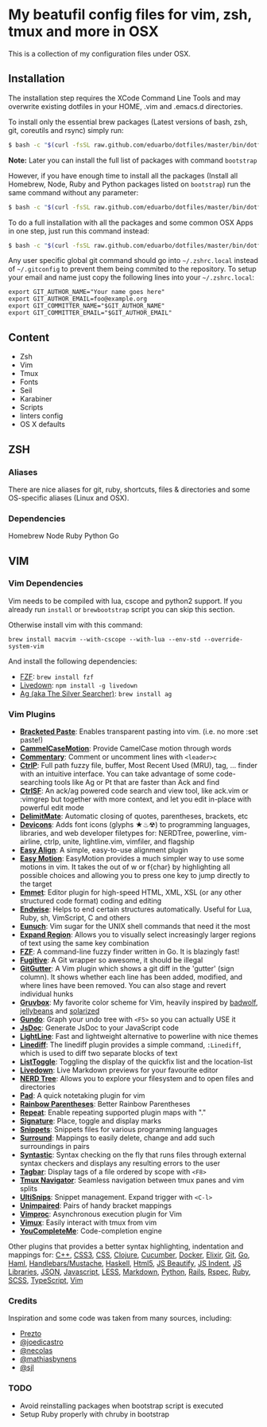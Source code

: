 My beatufil config files for vim, zsh, tmux and more in OSX
===========================================================

This is a collection of my configuration files under OSX.

Installation
------------

The installation step requires the XCode Command Line Tools and may overwrite
existing dotfiles in your HOME, .vim and .emacs.d directories.

To install only the essential brew packages (Latest versions of bash, zsh,
git, coreutils and rsync) simply run:

```bash
$ bash -c "$(curl -fsSL raw.github.com/eduarbo/dotfiles/master/bin/dotfiles)" -- --minimal
```

**Note:** Later you can install the full list of packages with command
`bootstrap`

However, if you have enough time to install all the packages (Install all
Homebrew, Node, Ruby and Python packages listed on `bootstrap`) run the same
command without any parameter:

```bash
$ bash -c "$(curl -fsSL raw.github.com/eduarbo/dotfiles/master/bin/dotfiles)"
```

To do a full installation with all the packages and some common OSX Apps in one
step, just run this command instead:

```bash
$ bash -c "$(curl -fsSL raw.github.com/eduarbo/dotfiles/master/bin/dotfiles)" -- --with-apps
```

Any user specific global git command should go into `~/.zshrc.local` instead of
`~/.gitconfig` to prevent them being commited to the repository. To setup your
email and name just copy the following lines into your `~/.zshrc.local`:

    export GIT_AUTHOR_NAME="Your name goes here"
    export GIT_AUTHOR_EMAIL=foo@example.org
    export GIT_COMMITTER_NAME="$GIT_AUTHOR_NAME"
    export GIT_COMMITTER_EMAIL="$GIT_AUTHOR_EMAIL"


Content
-------

- Zsh
- Vim
- Tmux
- Fonts
- Seil
- Karabiner
- Scripts
- linters config
- OS X defaults


ZSH
---

### Aliases

There are nice aliases for git, ruby, shortcuts, files & directories and some
OS-specific aliases (Linux and OSX).

### Dependencies

Homebrew
Node
Ruby
Python
Go

VIM
---

### Vim Dependencies

Vim needs to be compiled with lua, cscope and python2 support. If you already
run `install` or `brewbootstrap` script you can skip this section.

Otherwise install vim with this command:

    brew install macvim --with-cscope --with-lua --env-std --override-system-vim

And install the following dependencies:
- [FZF](https://github.com/junegunn/fzf): `brew install fzf`
- [Livedown](https://github.com/shime/livedown): `npm install -g livedown`
- [Ag (aka The Silver Searcher)](https://github.com/ggreer/the_silver_searcher):
    `brew install ag`


### Vim Plugins

- [**Bracketed Paste**](http://github.com/ConradIrwin/vim-bracketed-paste): Enables transparent pasting into vim. (i.e. no more :set paste!)
- [**CammelCaseMotion**](http://github.com/bkad/CamelCaseMotion): Provide CamelCase motion through words
- [**Commentary**](http://github.com/tpope/vim-commentary): Comment or uncomment lines with `<leader>c`
- [**CtrlP**](http://github.com/ctrlpvim/ctrlp.vim): Full path fuzzy file, buffer, Most Recent Used (MRU), tag, ... finder with an intuitive interface. You can take advantage of some code-searching tools like Ag or Pt that are faster than Ack and find
- [**CtrlSF**](http://github.com/dyng/ctrlsf.vim): An ack/ag powered code search and view tool, like ack.vim or :vimgrep but together with more context, and let you edit in-place with powerful edit mode
- [**DelimitMate**](http://github.com/Raimondi/delimitMate): Automatic closing of quotes, parentheses, brackets, etc
- [**Devicons**](http://github.com/ryanoasis/vim-devicons): Adds font icons (glyphs ★♨☢) to programming languages, libraries, and web developer filetypes for: NERDTree, powerline, vim-airline, ctrlp, unite, lightline.vim, vimfiler, and flagship
- [**Easy Align**](http://github.com/junegunn/vim-easy-align): A simple, easy-to-use alignment plugin
- [**Easy Motion**](http://github.com/Lokaltog/vim-easymotion): EasyMotion provides a much simpler way to use some motions in vim. It takes the <number> out of <number>w or <number>f{char} by highlighting all possible choices and allowing you to press one key to jump directly to the target
- [**Emmet**](http://github.com/mattn/emmet-vim): Editor plugin for high-speed HTML, XML, XSL (or any other structured code format) coding and editing
- [**Endwise**](http://github.com/tpope/vim-endwise): Helps to end certain structures automatically. Useful for Lua, Ruby, sh, VimScript, C and others
- [**Eunuch**](http://github.com/tpope/vim-eunuch): Vim sugar for the UNIX shell commands that need it the most
- [**Expand Region**](http://github.com/): Allows you to visually select increasingly larger regions of text using the same key combination
- [**FZF**](http://github.com/junegunn/fzf.vim): A command-line fuzzy finder written in Go. It is blazingly fast!
- [**Fugitive**](http://github.com/tpope/vim-fugitive): A Git wrapper so awesome, it should be illegal
- [**GitGutter**](http://github.com/airblade/vim-gitgutter): A Vim plugin which shows a git diff in the 'gutter' (sign column). It shows whether each line has been added, modified, and where lines have been removed. You can also stage and revert individual hunks
- [**Gruvbox**](http://github.com/morhetz/gruvbox): My favorite color scheme for Vim, heavily inspired by [badwolf](https://github.com/sjl/badwolf), [jellybeans](https://github.com/nanotech/jellybeans.vim) and [solarized](http://ethanschoonover.com/solarized)
- [**Gundo**](http://github.com/sjl/gundo.vim): Graph your undo tree with `<F5>` so you can actually USE it
- [**JsDoc**](http://github.com/heavenshell/vim-jsdoc): Generate JsDoc to your JavaScript code
- [**LightLine**](http://github.com/itchyny/lightline.vim): Fast and lightweight alternative to powerline with nice themes
- [**Linediff**](http://github.com/AndrewRadev/linediff.vim): The linediff plugin provides a simple command, `:Linediff`, which is used to diff two separate blocks of text
- [**ListToggle**](http://github.com/Valloric/ListToggle): Toggling the display of the quickfix list and the location-list
- [**Livedown**](http://github.com/shime/vim-livedown): Live Markdown previews for your favourite editor
- [**NERD Tree**](http://github.com/scrooloose/nerdtree): Allows you to explore your filesystem and to open files and directories
- [**Pad**](http://github.com/fmoralesc/vim-pad): A quick notetaking plugin for vim
- [**Rainbow Parentheses**](http://github.com/kien/rainbow_parentheses.vim): Better Rainbow Parentheses
- [**Repeat**](http://github.com/tpope/vim-repeat): Enable repeating supported plugin maps with "."
- [**Signature**](http://github.com/kshenoy/vim-signature): Place, toggle and display marks
- [**Snippets**](http://github.com/honza/vim-snippets): Snippets files for various programming languages
- [**Surround**](http://github.com/tpope/vim-surround): Mappings to easily delete, change and add such surroundings in pairs
- [**Syntastic**](http://github.com/scrooloose/syntastic): Syntax checking on the fly that runs files through external syntax checkers and displays any resulting errors to the user
- [**Tagbar**](http://github.com/majutsushi/tagbar): Display tags of a file ordered by scope with `<F8>`
- [**Tmux Navigator**](http://github.com/christoomey/vim-tmux-navigator): Seamless navigation between tmux panes and vim splits
- [**UltiSnips**](http://github.com/majutsushi/tagbar): Snippet management. Expand trigger with `<C-l>`
- [**Unimpaired**](http://github.com/tpope/vim-unimpaired): Pairs of handy bracket mappings 
- [**Vimproc**](http://github.com/Shougo/vimproc.vim): Asynchronous execution plugin for Vim
- [**Vimux**](http://github.com/benmills/vimux): Easily interact with tmux from vim
- [**YouCompleteMe**](http://github.com/Valloric/YouCompleteMe): Code-completion engine

Other plugins that provides a better syntax highlighting, indentation and
mappings for:
 [C++](http://github.com/octol/vim-cpp-enhanced-highlight),
 [CSS3](http://github.com/hail2u/vim-css3-syntax),
 [CSS](http://github.com/JulesWang/css.vim),
 [Clojure](http://github.com/guns/vim-clojure-static),
 [Cucumber](http://github.com/tpope/vim-cucumber),
 [Docker](http://github.com/docker/docker/contrib/syntax/vim/),
 [Elixir](http://github.com/elixir-lang/vim-elixir),
 [Git](http://github.com/tpope/vim-git), [Go](http://github.com/fatih/vim-go),
 [Haml](http://github.com/tpope/vim-haml),
 [Handlebars/Mustache](http://github.com/mustache/vim-mustache-handlebars),
 [Haskell](http://github.com/neovimhaskell/haskell-vim),
 [Html5](http://github.com/othree/html5.vim),
 [JS Beautify](http://github.com/maksimr/vim-jsbeautify),
 [JS Indent](http://github.com/jason0x43/vim-js-indent),
 [JS Libraries](http://github.com/othree/javascript-libraries-syntax.vim),
 [JSON](http://github.com/elzr/vim-json),
 [Javascript](http://github.com/othree/yajs.vim),
 [LESS](http://github.com/groenewege/vim-less),
 [Markdown](http://github.com/plasticboy/vim-markdown),
 [Python](http://github.com/hdima/python-syntax),
 [Rails](http://github.com/tpope/vim-rails),
 [Rspec](http://github.com/skwp/vim-rspec),
 [Ruby](http://github.com/vim-ruby/vim-ruby),
 [SCSS](http://github.com/cakebaker/scss-syntax.vim),
 [TypeScript](http://github.com/leafgarland/typescript-vim),
 [Vim](http://github.com/tejr/vim-tmux)


### Credits
Inspiration and some code was taken from many sources, including:

* [Prezto](https://github.com/sorin-ionescu/prezto/)
* [@joedicastro](https://github.com/joedicastro/dotfiles)
* [@necolas](https://github.com/necolas/dotfiles)
* [@mathiasbynens](https://github.com/mathiasbynens/dotfiles)
* [@sjl](https://bitbucket.org/sjl/dotfiles)


### TODO

* Avoid reinstalling packages when bootstrap script is executed
* Setup Ruby properly with chruby in bootstrap
